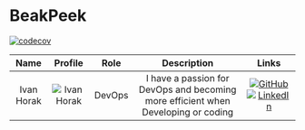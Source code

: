 # BeakPeek

[![codecov](https://codecov.io/gh/COS301-SE-2024/BeakPeek/graph/badge.svg?token=pVNeEnxgU7)](https://codecov.io/gh/COS301-SE-2024/BeakPeek)

| Name       | Profile                      | Role   | Description                                                                       | Links                                                                                                                                                                                                                                                                                 |
|:------------:|:------------------------------:|:--------:|:-----------------------------------------------------------------------------------:|:---------------------------------------------------------------------------------------------------------------------------------------------------------------------------------------------------------------------------------------------------------------------------------------:|
| Ivan Horak | ![Ivan Horak](res/Ivan.jpeg) | DevOps | I have a passion for DevOps and becoming more efficient when Developing or coding | <a href="https://github.com/ChuufMaster" target="_blank"><img src="https://skillicons.dev/icons?i=github" alt="GitHub"></a> <a href="https://www.linkedin.com/in/ivan-horak-computer-science/" target="_blank"><img src="https://skillicons.dev/icons?i=linkedin" alt="LinkedIn"></a> |
